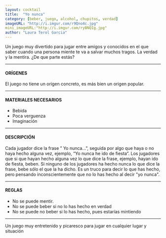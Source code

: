 ```yaml
---
layout: cocktail
title:  "Yo nunca"
category: [beber, juego, alcohol, chupitos, verdad]
imageURL: "http://i.imgur.com/r9Qno4c.jpg"
mini_imageURL:"http://i.imgur.com/ryBNQIg.jpg"
author: "Laura Terol Garcia"
---
```


Un juego muy divertido para jugar entre amigos y conocidos en el que saber cuando una persona miente te va a salvar muchos tragos. La verdad y la mentira. ¿De que parte estás?

*******************************************************************

#### ORÍGENES
El juego no tiene un origen concreto, es más bien un origen popular.

*******************************************************************

#### MATERIALES NECESARIOS

- Bebida
- Poca verguenza
- Imaginación

*******************************************************************

#### DESCRIPCIÓN

Cada jugador dice la frase ” Yo nunca…”, seguida por algo que haya o no haya hecho alguna vez, ejemplo, “Yo nunca he ido de fiesta”. Los jugadores que si que hayan hecho alguna vez lo que dice la frase, ejemplo, hayan ido de fiesta, beben. Si ninguno de los jugadores ha hecho nunca lo que dice la frase, bebe sólo el que la ha dicho. Es un truco para decir lo que has hecho, pero pensando inconscientemente que no lo has hecho al decir "yo nunca".

*******************************************************************

#### REGLAS

- No se puede mentir.
- No se puede beber si no lo has hecho en verdad
- No se puede no beber si lo has hecho, pues estarías mintiendo

*******************************************************************

Un juego muy entretenido y picaresco para jugar en cualquier lugar y situación
